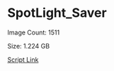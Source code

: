 # SpotLight_Saver

Image Count: 1511

Size: 1.224 GB

[Script Link](https://github.com/liuyal/Archive/blob/master/Python/Utilities/Miscellaneous/spotlight_saver.py)